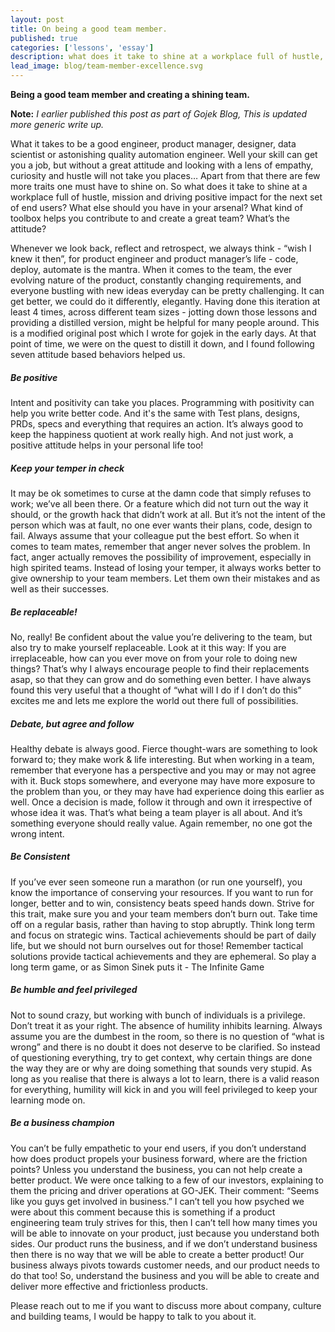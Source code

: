 ```yaml
---
layout: post
title: On being a good team member.
published: true
categories: ['lessons', 'essay']
description: what does it take to shine at a workplace full of hustle, mission and driving positive impact for the next set of end users? what are the important personal traits when you are working with high performance teams.
lead_image: blog/team-member-excellence.svg
---
```


**Being a good team member and creating a shining team.**

**Note:** *I earlier published this post as part of Gojek Blog, This is updated more generic write up.*

What it takes to be a good engineer, product manager, designer, data scientist or astonishing quality automation engineer. Well your skill can get you a job, but without a great attitude and looking with a lens of empathy, curiosity and hustle will not take you places… Apart from that there are few more traits one must have to shine on. So what does it take to shine at a workplace full of hustle, mission and driving positive impact for the next set of end users? What else should you have in your arsenal? What kind of toolbox helps you contribute to and create a great team? What’s the attitude?

Whenever we look back, reflect and retrospect, we always think - “wish I knew it then”,  for product engineer and product manager’s  life - code, deploy, automate is the mantra. When it comes to the team, the ever evolving nature of the product, constantly changing requirements, and everyone bustling with new ideas everyday can be pretty challenging. It  can get better, we could do it differently, elegantly. Having done this iteration at least 4 times, across different team sizes - jotting down those lessons and providing a distilled version, might be helpful for many people around. This is a modified original post which I wrote for gojek in the early days. At that point of time, we were on the quest to distill it down, and I found following seven attitude based behaviors helped us.

##### Be positive
Intent and positivity can take you places. Programming with positivity can help you write better code. And it's the same with Test plans, designs, PRDs, specs and everything that requires an action. It’s always good to keep the happiness quotient at work really high. And not just work, a positive attitude helps in your personal life too!

##### Keep your temper in check
It may be ok sometimes to curse at the damn code that simply refuses to work; we’ve all been there. Or a feature which did not turn out the way it should, or the growth hack that didn’t work at all. But it’s not the intent of the person  which was at fault, no one ever wants their plans, code, design to fail. Always assume that your colleague put the best effort. So when it comes to team mates, remember that anger never solves the problem. In fact, anger actually removes the possibility of improvement, especially in high spirited teams. Instead of losing your temper, it always works better to give ownership to your team members. Let them own their mistakes and as well as their successes.

##### Be replaceable!
No, really! Be confident about the value you’re delivering to the team, but also try to make yourself replaceable. Look at it this way: If you are irreplaceable, how can you ever move on from your role to doing new things? That’s why I always encourage people to find their replacements asap, so that they can grow and do something even better. I have always found this very useful that a thought of “what will I do if I don’t do this” excites me and lets me explore the world out there full of possibilities.

##### Debate, but agree and follow
Healthy debate is always good. Fierce thought-wars are something to look forward to; they make work & life interesting. But when working in a team, remember that everyone has a perspective and you may or may not agree with it. Buck stops somewhere, and everyone may have more exposure to the problem than you, or they may have had experience doing this earlier as well. Once a decision is made, follow it through and own it irrespective of whose idea it was. That’s what being a team player is all about. And it’s something everyone should really value. Again remember, no one got the wrong intent.

##### Be Consistent
If you’ve ever seen someone run a marathon (or run one yourself), you know the importance of conserving your resources. If you want to run for longer, better and to win, consistency beats speed hands down. Strive for this trait, make sure you and your team members don’t burn out. Take time off on a regular basis, rather than having to stop abruptly. Think long term and focus on strategic wins. Tactical achievements should be part of daily life, but we should not burn ourselves out for those! Remember tactical solutions provide tactical achievements and they are ephemeral. So play a long term game, or as Simon Sinek puts it - The Infinite Game

##### Be humble and feel privileged
Not to sound crazy, but working with bunch of individuals is a privilege. Don’t treat it as your right. The absence of humility inhibits learning. Always assume you are the dumbest in the room, so there is no question of  “what  is wrong” and there is no doubt it does not deserve to be clarified. So instead of questioning everything, try to get context, why certain things are done the way they are or why are doing something that sounds very stupid. As long as you realise that there is always a lot to learn, there is a valid reason for everything, humility will kick in and you will feel privileged to keep your learning mode on.

##### Be a business champion
You can’t be fully empathetic to your end users, if you don’t understand how does product propels your business forward, where are the friction points? Unless you understand the business, you can not help create a better product. We were once talking to a few of our investors, explaining to them the pricing and driver operations at GO-JEK. Their comment: “Seems like you guys get involved in business.” I can’t tell you how psyched we were about this comment because this is something if a product engineering team truly strives for this, then I can’t tell how many times you will be able to innovate on your  product, just because you understand both sides.  Our product runs the business, and if we don’t understand business then there is no way that we will be able to create a better product! Our business always pivots towards customer needs, and our product needs to do that too! So, understand the business and you will be able to create and deliver more effective and frictionless products.

Please reach out to me if you want to discuss more about company, culture and building teams, I would be happy to talk to you about it.




